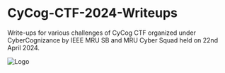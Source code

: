 # CyCog-CTF-2024-Writeups
Write-ups for various challenges of CyCog CTF organized under CyberCognizance by IEEE MRU SB and MRU Cyber Squad held on 22nd April 2024.

![Logo](https://raw.githubusercontent.com/joykhaneja/CyCog-CTF-2024-Writeups/tree/main/images#:~:text=..-,CC_Logo.png,-Add%20files%20via)
